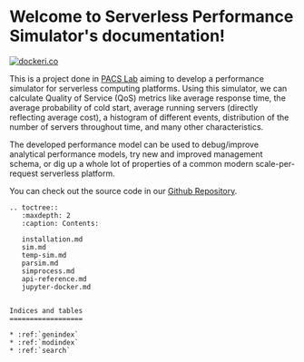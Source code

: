 Welcome to Serverless Performance Simulator's documentation!
============================================================

[![dockeri.co](https://dockeri.co/image/nimamahmoudi/jupyter-simfaas)](https://hub.docker.com/r/nimamahmoudi/jupyter-simfaas)

This is a project done in [PACS Lab](https://pacs.eecs.yorku.ca/) aiming to develop a performance simulator for serverless computing platforms. Using this simulator, we can calculate Quality of Service (QoS) metrics like average response time, the average probability of cold start, average running servers (directly reflecting average cost), a histogram of different events, distribution of the number of servers throughout time, and many other characteristics.

The developed performance model can be used to debug/improve analytical performance models, try new and improved management schema, or dig up a whole lot of properties of a common modern scale-per-request serverless platform.

You can check out the source code in our [Github Repository](https://github.com/pacslab/simfaas).

```eval_rst
.. toctree::
   :maxdepth: 2
   :caption: Contents:

   installation.md
   sim.md
   temp-sim.md
   parsim.md
   simprocess.md
   api-reference.md
   jupyter-docker.md


Indices and tables
==================

* :ref:`genindex`
* :ref:`modindex`
* :ref:`search`
```
